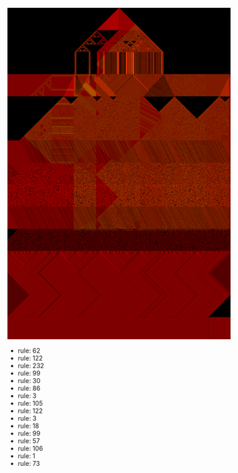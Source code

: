 ![photo](./output.png) 
 * rule: 62
* rule: 122
* rule: 232
* rule: 99
* rule: 30
* rule: 86
* rule: 3
* rule: 105
* rule: 122
* rule: 3
* rule: 18
* rule: 99
* rule: 57
* rule: 106
* rule: 1
* rule: 73
